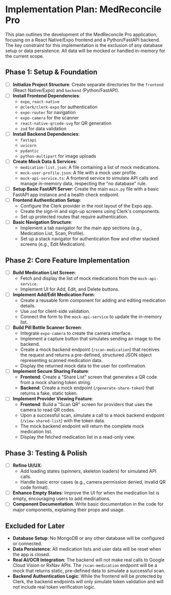 # Implementation Plan: MedReconcile Pro

This plan outlines the development of the MedReconcile Pro application, focusing on a React Native/Expo frontend and a Python/FastAPI backend. The key constraint for this implementation is the exclusion of any database setup or data persistence. All data will be mocked or handled in-memory for the current scope.

## Phase 1: Setup & Foundation

- [ ] **Initialize Project Structure**: Create separate directories for the `frontend` (React Native/Expo) and `backend` (Python/FastAPI).
- [ ] **Install Frontend Dependencies**:
  - `expo`, `react-native`
  - `@clerk/clerk-expo` for authentication
  - `expo-router` for navigation
  - `expo-camera` for the scanner
  - `react-native-qrcode-svg` for QR generation
  - `zod` for data validation
- [ ] **Install Backend Dependencies**:
  - `fastapi`
  - `uvicorn`
  - `pydantic`
  - `python-multipart` for image uploads
- [ ] **Create Mock Data & Services**:
  - `medication-list.json`: A file containing a list of mock medications.
  - `mock-user-profile.json`: A file with a mock user profile.
  - `mock-api-service.ts`: A frontend service to simulate API calls and manage in-memory data, respecting the "no database" rule.
- [ ] **Setup Basic FastAPI Server**: Create the main `main.py` file with a basic FastAPI app instance and a health check endpoint.
- [ ] **Frontend Authentication Setup**:
  - Configure the Clerk provider in the root layout of the Expo app.
  - Create the sign-in and sign-up screens using Clerk's components.
  - Set up protected routes that require authentication.
- [ ] **Basic Navigation Structure**:
  - Implement a tab navigator for the main app sections (e.g., Medication List, Scan, Profile).
  - Set up a stack navigator for authentication flow and other stacked screens (e.g., Edit Medication).

## Phase 2: Core Feature Implementation

- [ ] **Build Medication List Screen**:
  - Fetch and display the list of mock medications from the `mock-api-service`.
  - Implement UI for Add, Edit, and Delete buttons.
- [ ] **Implement Add/Edit Medication Form**:
  - Create a reusable form component for adding and editing medication details.
  - Use `zod` for client-side validation.
  - Connect the form to the `mock-api-service` to update the in-memory list.
- [ ] **Build Pill Bottle Scanner Screen**:
  - Integrate `expo-camera` to create the camera interface.
  - Implement a capture button that simulates sending an image to the backend.
  - Create a mock backend endpoint (`/scan-medication`) that receives the request and returns a pre-defined, structured JSON object representing scanned medication data.
  - Display the returned mock data to the user for confirmation.
- [ ] **Implement Secure Sharing Feature**:
  - **Frontend**: Create a "Share List" screen that generates a QR code from a mock sharing token string.
  - **Backend**: Create a mock endpoint (`/generate-share-token`) that returns a fake, static token.
- [ ] **Implement Provider Viewing Feature**:
  - **Frontend**: Build a "Scan QR" screen for providers that uses the camera to read QR codes.
  - Upon a successful scan, simulate a call to a mock backend endpoint (`/view-shared-list`) with the token data.
  - The mock backend endpoint will return the complete mock medication list.
  - Display the fetched medication list in a read-only view.

## Phase 3: Testing & Polish

- [ ] **Refine UI/UX**:
  - Add loading states (spinners, skeleton loaders) for simulated API calls.
  - Handle basic error cases (e.g., camera permission denied, invalid QR code format).
- [ ] **Enhance Empty States**: Improve the UI for when the medication list is empty, encouraging users to add medications.
- [ ] **Component Documentation**: Write basic documentation in the code for major components, explaining their props and usage.

## Excluded for Later

- **Database Setup**: No MongoDB or any other database will be configured or connected.
- **Data Persistence**: All medication lists and user data will be reset when the app is closed.
- **Real AI/OCR Integration**: The backend will not make real calls to Google Cloud Vision or RxNav APIs. The `/scan-medication` endpoint will be a mock that returns static, pre-defined data to simulate a successful scan.
- **Backend Authentication Logic**: While the frontend will be protected by Clerk, the backend endpoints will only simulate token validation and will not include real token verification logic.
